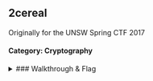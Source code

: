 ## 2cereal
Originally for the UNSW Spring CTF 2017
#### Category: Cryptography


<details>
<summary>### Walkthrough & Flag</summary>
Collect and diff several runs of the output (find most common bit in the output for each position), this will give you the uncorrupted binary, convert to ASCII to get the flag.

`flag{M@jor_T0m_YouR_c1rCuiT$_DEAD_ther3's_som3thing_wr0nG!}`
</details>
